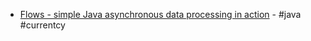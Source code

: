 - [Flows - simple Java asynchronous data processing in action](https://softwaremill.com/flows-simple-java-asynchronous-data-processing-in-action/) - #java #currentcy